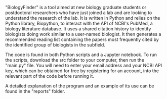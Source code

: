  "BiologyFinder" is a tool aimed at new biology graduate students or postdoctoral researchers who have just joined a lab and are looking to understand the research of the lab.  It is written in Python and relies on the Python library, Biopython, to interact with the API of NCBI's PubMed, a biology literature database.  It uses a shared citation history to identify biologists doing work similar to a user-named biologist.  It then generates a recommended reading list containing the papers most frequently cited by the identified group of biologists in the subfield.

 The code is found in both Python scripts and a Jupyter notebook.  To run the scripts, download the src folder to your computer, then run the "main.py" file.  You will need to enter your email address and your NCBI API key, which can be obtained for free by registering for an account, into the relevant part of the code before running it.

A detailed explanation of the program and an example of its use can be found in the "reports" folder.
